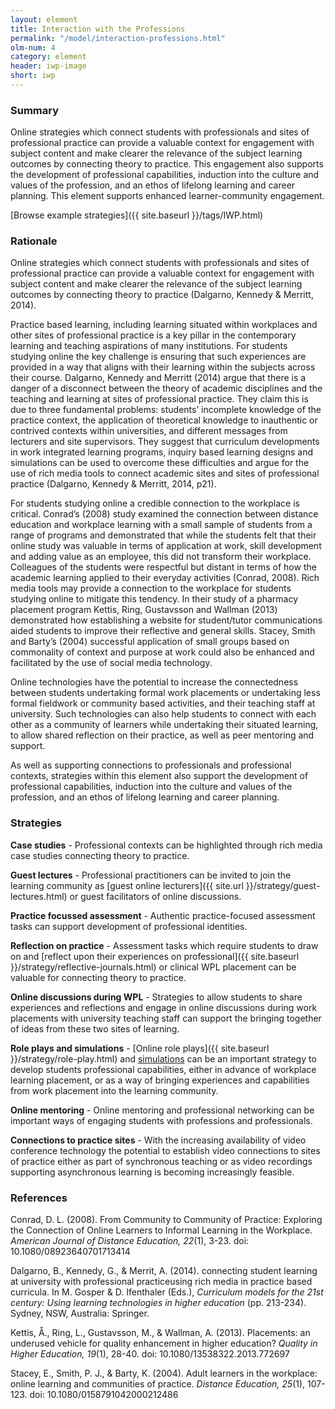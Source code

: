 ```yaml
---
layout: element
title: Interaction with the Professions
permalink: "/model/interaction-professions.html"
olm-num: 4
category: element
header: iwp-image
short: iwp
---
```


### Summary

Online strategies which connect students with professionals and sites of professional practice can provide a valuable context for engagement with subject content and make clearer the relevance of the subject learning outcomes by connecting theory to practice. This engagement also supports the development of professional capabilities, induction into the culture and values of the profession, and an ethos of lifelong learning and career planning. This element supports enhanced learner-community engagement.

[Browse example strategies]({{ site.baseurl }}/tags/IWP.html)

### Rationale

Online strategies which connect students with professionals and sites of professional practice can provide a valuable context for engagement with subject content and make clearer the relevance of the subject learning outcomes by connecting theory to practice (Dalgarno, Kennedy & Merritt, 2014). 

Practice based learning, including learning situated within workplaces and other sites of professional practice is a key pillar in the contemporary learning and teaching aspirations of many institutions. For students studying online the key challenge is ensuring that such experiences are provided in a way that aligns with their learning within the subjects across their course. Dalgarno, Kennedy and Merritt (2014) argue that there is a danger of a disconnect between the theory of academic disciplines and the teaching and learning at sites of professional practice. They claim this is due to three fundamental problems: students’ incomplete knowledge of the practice context, the application of theoretical knowledge to inauthentic or contrived contexts within universities, and different messages from lecturers and site supervisors. They suggest that curriculum developments in work integrated learning programs, inquiry based learning designs and simulations can be used to overcome these difficulties and argue for the use of rich media tools to connect academic sites and sites of professional practice (Dalgarno, Kennedy & Merritt, 2014, p21).

For students studying online a credible connection to the workplace is critical. Conrad’s (2008) study examined the connection between distance education and workplace learning with a small sample of students from a range of programs and demonstrated that while the students felt that their online study was valuable in terms of application at work, skill development and adding value as an employee, this did not transform their workplace. Colleagues of the students were respectful but distant in terms of how the academic learning applied to their everyday activities (Conrad, 2008). Rich media tools may provide a connection to the workplace for students studying online to mitigate this tendency. In their study of a pharmacy placement program Kettis, Ring, Gustavsson and Wallman (2013) demonstrated how establishing a website for student/tutor communications aided students to improve their reflective and general skills. Stacey, Smith and Barty’s (2004) successful application of small groups based on commonality of context and purpose at work could also be enhanced and facilitated by the use of social media technology.

Online  technologies have the potential to increase the connectedness between students undertaking formal work placements or undertaking less formal fieldwork or community based activities, and their teaching staff at university. Such technologies can also help students to connect with each other as a community of learners while undertaking their situated learning, to allow shared reflection on their practice, as well as peer mentoring and support.

As well as supporting connections to professionals and professional contexts, strategies within this element also support the development of professional capabilities, induction into the culture and values of the profession, and an ethos of lifelong learning and career planning. 

### <a name="IWP-strategies"></a>Strategies

**Case studies** - Professional contexts can be highlighted through rich media case studies connecting theory to practice.

**Guest lectures** - Professional practitioners can be invited to join the learning community as [guest online lecturers]({{ site.url }}/strategy/guest-lectures.html) or guest facilitators of online discussions. 

**Practice focussed assessment** - Authentic practice-focused assessment tasks can support development of professional identities.

**Reflection on practice** - Assessment tasks which require students to draw on and [reflect upon their experiences on professional]({{ site.baseurl }}/strategy/reflective-journals.html) or clinical WPL placement can be valuable for connecting theory to practice.

**Online discussions during WPL** - Strategies to allow students to share experiences and reflections and engage in online discussions during work placements with university teaching staff can support the bringing together of ideas from these two sites of learning.

**Role plays and simulations** - [Online role plays]({{ site.baseurl }}/strategy/role-play.html) and [simulations](#) can be an important strategy to develop students professional capabilities, either in advance of workplace learning placement, or as a way of bringing experiences and capabilities from work placement into the learning community.

**Online mentoring** - Online mentoring and professional networking can be important ways of engaging students with professions and professionals. 

**Connections to practice sites** - With the increasing availability of video conference technology the potential to establish video connections to sites of practice either as part of synchronous teaching or as video recordings supporting asynchronous learning is becoming increasingly feasible.

### References

<div class="apa-ref" markdown="1">

Conrad, D. L. (2008). From Community to Community of Practice: Exploring the Connection of Online Learners to Informal Learning in the Workplace. *American Journal of Distance Education, 22*(1), 3-23. doi: 10.1080/08923640701713414

Dalgarno, B., Kennedy, G., & Merrit, A. (2014). connecting student learning at university with professional practiceusing rich media in practice based curricula. In M. Gosper & D. Ifenthaler (Eds.), *Curriculum models for the 21st century: Using learning technologies in higher education* (pp. 213-234). Sydney, NSW,  Australia: Springer.

Kettis, Å., Ring, L., Gustavsson, M., & Wallman, A. (2013). Placements: an underused vehicle for quality enhancement in higher education? *Quality in Higher Education, 19*(1), 28-40. doi: 10.1080/13538322.2013.772697

Stacey, E., Smith, P. J., & Barty, K. (2004). Adult learners in the workplace: online learning and communities of practice. *Distance Education, 25*(1), 107-123. doi: 10.1080/0158791042000212486

</div>
